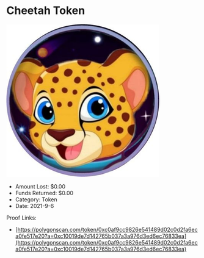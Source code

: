 # Cheetah Token
![Cheetah Token](/rektimages/Cheetah-Token.png)
- Amount Lost: $0.00
- Funds Returned: $0.00
- Category: Token
- Date: 2021-9-6



Proof Links:
- [https://polygonscan.com/token/0xc0af9cc9826e541489d02c0d2fa6eca0fe517e20?a=0xc10019de7d142765b037a3a976d3ed6ec76833ea](https://polygonscan.com/token/0xc0af9cc9826e541489d02c0d2fa6eca0fe517e20?a=0xc10019de7d142765b037a3a976d3ed6ec76833ea)


